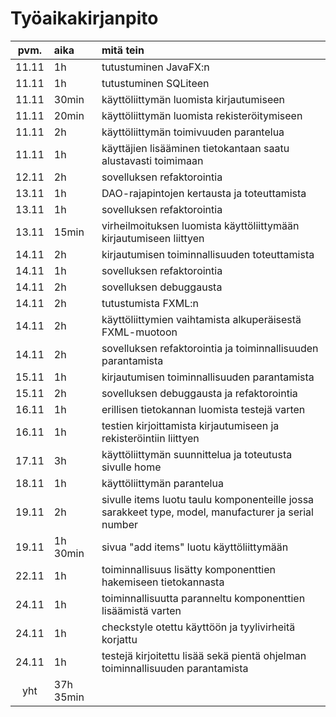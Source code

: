 # Työaikakirjanpito

| pvm. | aika | mitä tein |
| :----:|:-----| :-----|
| 11.11 | 1h | tutustuminen JavaFX:n |
| 11.11 | 1h | tutustuminen SQLiteen |
| 11.11 | 30min | käyttöliittymän luomista kirjautumiseen |
| 11.11 | 20min | käyttöliittymän luomista rekisteröitymiseen |
| 11.11| 2h | käyttöliittymän toimivuuden parantelua |
| 11.11 | 1h | käyttäjien lisääminen tietokantaan saatu alustavasti toimimaan |
| 12.11 | 2h | sovelluksen refaktorointia |
| 13.11 | 1h | DAO-rajapintojen kertausta ja toteuttamista |
| 13.11 | 1h | sovelluksen refaktorointia |
| 13.11 | 15min | virheilmoituksen luomista käyttöliittymään kirjautumiseen liittyen |
| 14.11 | 2h | kirjautumisen toiminnallisuuden toteuttamista |
| 14.11| 1h | sovelluksen refaktorointia |  
| 14.11 | 2h | sovelluksen debuggausta | 
| 14.11 | 2h | tutustumista FXML:n | 
| 14.11 | 2h | käyttöliittymien vaihtamista alkuperäisestä FXML-muotoon | 
| 14.11 | 2h | sovelluksen refaktorointia ja toiminnallisuuden parantamista | 
| 15.11 | 1h | kirjautumisen toiminnallisuuden parantamista | 
| 15.11 | 2h | sovelluksen debuggausta ja refaktorointia | 
| 16.11 | 1h | erillisen tietokannan luomista testejä varten | 
| 16.11 | 1h | testien kirjoittamista kirjautumiseen ja rekisteröintiin liittyen | 
| 17.11 | 3h | käyttöliittymän suunnittelua ja toteutusta sivulle home | 
| 18.11 | 1h | käyttöliittymän parantelua | 
| 19.11 | 2h | sivulle items luotu taulu komponenteille jossa sarakkeet type, model, manufacturer ja serial number |  
| 19.11 | 1h 30min | sivua "add items" luotu käyttöliittymään | 
| 22.11 | 1h | toiminnallisuus lisätty komponenttien hakemiseen tietokannasta | 
| 24.11 | 1h | toiminnallisuutta paranneltu komponenttien lisäämistä varten | 
| 24.11 | 1h | checkstyle otettu käyttöön ja tyylivirheitä korjattu |  
| 24.11 | 1h | testejä kirjoitettu lisää sekä pientä ohjelman toiminnallisuuden parantamista |  
| yht | 37h 35min |  |

